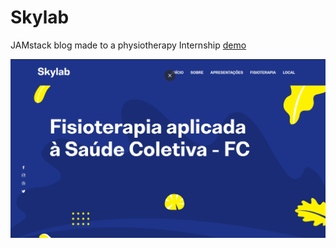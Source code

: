 # Skylab

JAMstack blog made to a physiotherapy Internship
<a href="https://skylab-fc.netlify.app/"  align="right">demo</a>

![skylab demo](static/demo.png)
